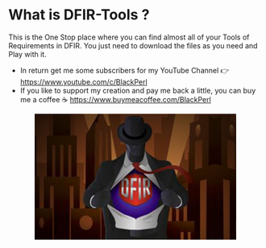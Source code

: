 # What is DFIR-Tools ?
This is the One Stop place where you can find almost all of your Tools of Requirements in DFIR. You just need to download the files as you need and Play with it. 
* In return get me some subscribers for my YouTube Channel 👉 https://www.youtube.com/c/BlackPerl
* If you like to support my creation and pay me back a little, you can buy me a coffee ☕ https://www.buymeacoffee.com/BlackPerl

<p align="center"> <img src="eric_zimmerman_cmd_tools_cyber_forensicator.jpg" width="400" height="250"> </p>
